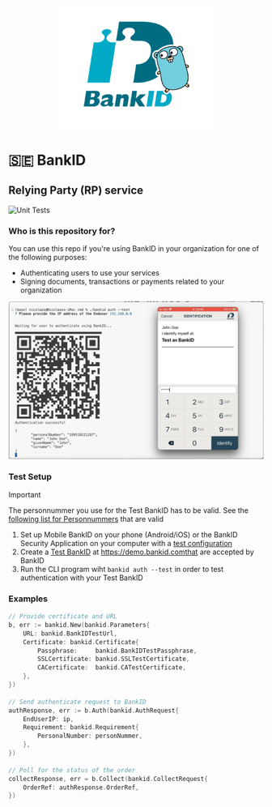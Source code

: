 <div align="center">
    <img width=300 src="./bankid-go.png"/>
</div>

# 🇸🇪 BankID
## Relying Party (RP) service
![ Unit Tests](https://github.com/nicolaa5/bankid/actions/workflows/unit.tests.yml/badge.svg)  

### Who is this repository for? 
You can use this repo if you're using BankID in your organization for one of the following purposes: 
- Authenticating users to use your services
- Signing documents, transactions or payments related to your organization

<img width=800 src="./authflow.jpg"/>

### Test Setup
> [!IMPORTANT]  
> The personnummer you use for the Test BankID has to be valid. See the [following list for Personnummers](https://github.com/emilybache/personnummer/blob/master/valid_100.txt) that are valid

1. Set up Mobile BankID on your phone (Android/iOS) or the BankID Security Application on your computer with a [test configuration](https://www.bankid.com/en/utvecklare/test/skaffa-testbankid/testbankid-konfiguration)
2. Create a [Test BankID](https://www.bankid.com/en/utvecklare/test/skaffa-testbankid/test-bankid-get) at https://demo.bankid.comthat are accepted by BankID
3. Run the CLI program wiht `bankid auth --test` in order to test authentication with your Test BankID

### Examples
```go
// Provide certificate and URL 
b, err := bankid.New(bankid.Parameters{
    URL: bankid.BankIDTestUrl,
    Certificate: bankid.Certificate{
        Passphrase:     bankid.BankIDTestPassphrase,
        SSLCertificate: bankid.SSLTestCertificate,
        CACertificate:  bankid.CATestCertificate,
    },
})

// Send authenticate request to BankID
authResponse, err := b.Auth(bankid.AuthRequest{
    EndUserIP: ip,
    Requirement: bankid.Requirement{
        PersonalNumber: personNummer,
    },
})

// Poll for the status of the order
collectResponse, err = b.Collect(bankid.CollectRequest{
    OrderRef: authResponse.OrderRef,
})
```